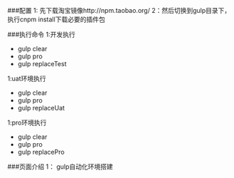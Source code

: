 ###配置
1: 先下载淘宝镜像http://npm.taobao.org/
2：然后切换到gulp目录下，执行cnpm install下载必要的插件包

###执行命令
1:开发执行
* gulp clear
* gulp  pro
* gulp replaceTest

1:uat环境执行
* gulp clear
* gulp pro
* gulp replaceUat

1:pro环境执行
* gulp clear
* gulp pro
* gulp replacePro

###页面介绍
1：
gulp自动化环境搭建
